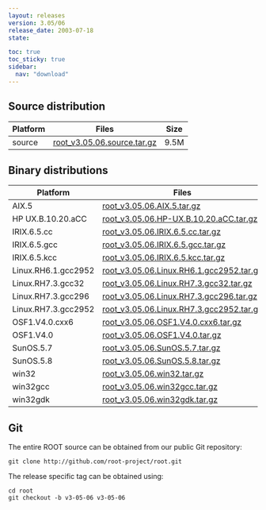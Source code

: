 ```yaml
---
layout: releases
version: 3.05/06
release_date: 2003-07-18
state:

toc: true
toc_sticky: true
sidebar:
  nav: "download"
---
```



## Source distribution

| Platform       | Files | Size |
|-----------|-------|-----|
| source | [root_v3.05.06.source.tar.gz](https://root.cern.ch/download/root_v3.05.06.source.tar.gz) | 9.5M |


## Binary distributions

| Platform       | Files | Size |
|-----------|-------|-----|
| AIX.5 | [root_v3.05.06.AIX.5.tar.gz](https://root.cern.ch/download/root_v3.05.06.AIX.5.tar.gz) |  17M |
| HP UX.B.10.20.aCC | [root_v3.05.06.HP-UX.B.10.20.aCC.tar.gz](https://root.cern.ch/download/root_v3.05.06.HP-UX.B.10.20.aCC.tar.gz) |  23M |
| IRIX.6.5.cc | [root_v3.05.06.IRIX.6.5.cc.tar.gz](https://root.cern.ch/download/root_v3.05.06.IRIX.6.5.cc.tar.gz) |  16M |
| IRIX.6.5.gcc | [root_v3.05.06.IRIX.6.5.gcc.tar.gz](https://root.cern.ch/download/root_v3.05.06.IRIX.6.5.gcc.tar.gz) |  18M |
| IRIX.6.5.kcc | [root_v3.05.06.IRIX.6.5.kcc.tar.gz](https://root.cern.ch/download/root_v3.05.06.IRIX.6.5.kcc.tar.gz) |  17M |
| Linux.RH6.1.gcc2952 | [root_v3.05.06.Linux.RH6.1.gcc2952.tar.gz](https://root.cern.ch/download/root_v3.05.06.Linux.RH6.1.gcc2952.tar.gz) |  14M |
| Linux.RH7.3.gcc32 | [root_v3.05.06.Linux.RH7.3.gcc32.tar.gz](https://root.cern.ch/download/root_v3.05.06.Linux.RH7.3.gcc32.tar.gz) |  13M |
| Linux.RH7.3.gcc296 | [root_v3.05.06.Linux.RH7.3.gcc296.tar.gz](https://root.cern.ch/download/root_v3.05.06.Linux.RH7.3.gcc296.tar.gz) |  17M |
| Linux.RH7.3.gcc2952 | [root_v3.05.06.Linux.RH7.3.gcc2952.tar.gz](https://root.cern.ch/download/root_v3.05.06.Linux.RH7.3.gcc2952.tar.gz) |  15M |
| OSF1.V4.0.cxx6 | [root_v3.05.06.OSF1.V4.0.cxx6.tar.gz](https://root.cern.ch/download/root_v3.05.06.OSF1.V4.0.cxx6.tar.gz) |  18M |
| OSF1.V4.0 | [root_v3.05.06.OSF1.V4.0.tar.gz](https://root.cern.ch/download/root_v3.05.06.OSF1.V4.0.tar.gz) |  20M |
| SunOS.5.7 | [root_v3.05.06.SunOS.5.7.tar.gz](https://root.cern.ch/download/root_v3.05.06.SunOS.5.7.tar.gz) |  19M |
| SunOS.5.8 | [root_v3.05.06.SunOS.5.8.tar.gz](https://root.cern.ch/download/root_v3.05.06.SunOS.5.8.tar.gz) |  17M |
| win32 | [root_v3.05.06.win32.tar.gz](https://root.cern.ch/download/root_v3.05.06.win32.tar.gz) |  20M |
| win32gcc | [root_v3.05.06.win32gcc.tar.gz](https://root.cern.ch/download/root_v3.05.06.win32gcc.tar.gz) |  16M |
| win32gdk | [root_v3.05.06.win32gdk.tar.gz](https://root.cern.ch/download/root_v3.05.06.win32gdk.tar.gz) |  21M |


## Git
The entire ROOT source can be obtained from our public Git repository:

~~~
git clone http://github.com/root-project/root.git
~~~
The release specific tag can be obtained using:
~~~
cd root
git checkout -b v3-05-06 v3-05-06
~~~

